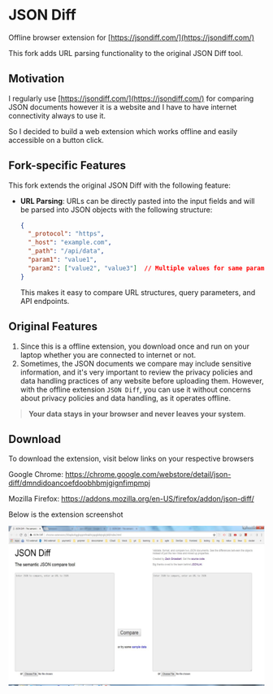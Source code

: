 # JSON Diff

Offline browser extension for [https://jsondiff.com/](https://jsondiff.com/)

This fork adds URL parsing functionality to the original JSON Diff tool.

## Motivation

I regularly use [https://jsondiff.com/](https://jsondiff.com/) for comparing JSON documents however it is a website and I have to have internet connectivity always to use it.

So I decided to build a web extension which works offline and easily accessible on a button click.

## Fork-specific Features

This fork extends the original JSON Diff with the following feature:

- **URL Parsing**: URLs can be directly pasted into the input fields and will be parsed into JSON objects with the following structure:
  ```json
  {
    "_protocol": "https",
    "_host": "example.com",
    "_path": "/api/data",
    "param1": "value1",
    "param2": ["value2", "value3"]  // Multiple values for same parameter
  }
  ```
  This makes it easy to compare URL structures, query parameters, and API endpoints.

## Original Features

1. Since this is a offline extension, you download once and run on your laptop whether you are connected to internet or not.
2. Sometimes, the JSON documents we compare may include sensitive information, and it's very important to review the privacy policies and data handling practices of any website before uploading them. However, with the offline extension `JSON Diff`, you can use it without concerns about privacy policies and data handling, as it operates offline.

> **Your data stays in your browser and never leaves your system**.

## Download

To download the extension, visit below links on your respective browsers

Google Chrome: https://chrome.google.com/webstore/detail/json-diff/dmndidoancoefdoobhbmjgignfimpmpj

Mozilla Firefox: https://addons.mozilla.org/en-US/firefox/addon/json-diff/

Below is the extension screenshot

![jsondiff extension](extension.jpg)
